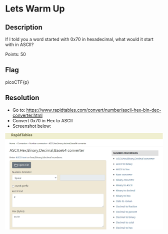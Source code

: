 # Lets Warm Up

## Description
If I told you a word started with 0x70 in hexadecimal, what would it start with in ASCII?

Points: 50

## Flag
picoCTF{p}

## Resolution
- Go to:
https://www.rapidtables.com/convert/number/ascii-hex-bin-dec-converter.html
- Convert 0x70 in Hex to ASCII 
- Screenshot below:

<img src="Screenshots\Lets-Warm-Up.jpg"
     alt="Screenshot for Hex to ASCII conversion"
     style="float: left; margin-right: 10px;" />